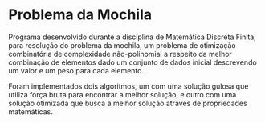 # Problema da Mochila

Programa desenvolvido durante a disciplina de Matemática Discreta Finita, para resolução do problema da mochila,
um problema de otimização combinatória de complexidade não-polinomial a respeito da melhor combinação de elementos
dado um conjunto de dados inicial descrevendo um valor e um peso para cada elemento.

Foram implementados dois algoritmos, um com uma solução gulosa que utiliza força bruta para encontrar a melhor
solução, e outro com uma solução otimizada que busca a melhor solução através de propriedades matemáticas.
